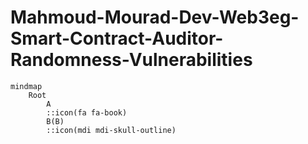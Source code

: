 # Mahmoud-Mourad-Dev-Web3eg-Smart-Contract-Auditor-Randomness-Vulnerabilities
```mermaid
mindmap
    Root
        A
        ::icon(fa fa-book)
        B(B)
        ::icon(mdi mdi-skull-outline)
```
